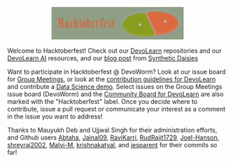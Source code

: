 <p align="center">
  <img width=60% height=60% src="https://github.com/devoworm/Open-Data-Day/blob/master/Hacktoberfest%202020/hf_logo.png">
</p>

Welcome to Hacktoberfest! Check out our [DevoLearn](http://www.github.com/devolearn) repositories and our [DevoLearn AI](https://devoworm.github.io/DevoWormAi/) resources, and our [blog post](http://syntheticdaisies.blogspot.com/2020/10/hacktoberfest-now-live.html) from [Synthetic Daisies](http://syntheticdaisies.blogspot.com/)

Want to participate in Hacktoberfest @ DevoWorm? Look at our issue board for [Group Meetings](https://github.com/devoworm/Group-Meetings/projects/1), or look at the [contribution guidelines for DevoLearn](https://github.com/DevoLearn/Contribution_guidelines/blob/master/contribution.md) and contribute a [Data Science demo](https://github.com/DevoLearn/data-science-demos). Select issues on the Group Meetings issue board (DevoWorm) and the [Community Board for DevoLearn](https://github.com/DevoLearn/Community-Board/projects/1) are also marked with the "Hacktoberfest" label. Once you decide where to contribute, issue a pull request or communicate your interest as a comment in the issue you want to address!

Thanks to Mauyukh Deb and Ujjwal Singh for their administration efforts, and Github users [Abtaha](https://github.com/Abtaha), [Jainal09](https://github.com/Jaina109), [RaviKarri](https://github.com/RaviKarri), [RudRajit1729](https://github.com/RudRajit1729), [Joel-Hanson](https://github.com/Joel-Hanson), [shreyraj2002](https://github.com/shreyraj2002), [Malvi-M](https://github.com/Malvi-M), [krishnakatyal](https://github.com/krishnakatyal), and [jesparent](https://github.com/jesparent) for their commits so far!

